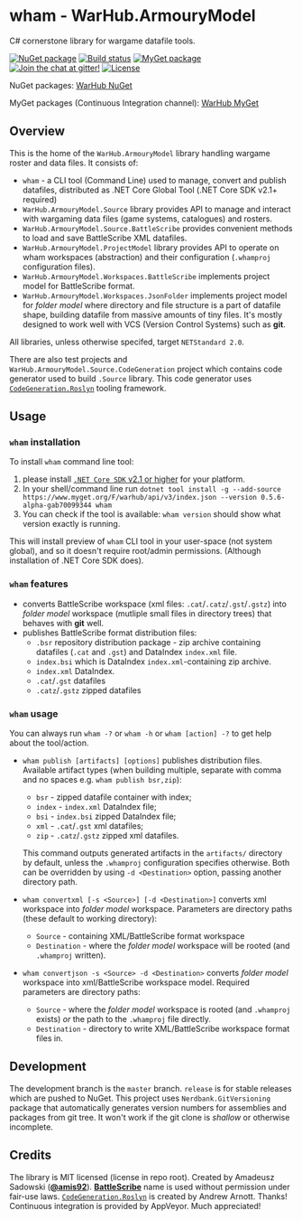 # wham - WarHub.ArmouryModel

C# cornerstone library for wargame datafile tools.

[![NuGet package](https://img.shields.io/nuget/v/Amadevus.RecordGenerator.svg)](https://www.nuget.org/packages?q=warhub+armourymodel)
[![Build status](https://img.shields.io/appveyor/ci/amis92/wham.svg)](https://ci.appveyor.com/project/amis92/wham/branch/master)
[![MyGet package](https://img.shields.io/myget/warhub/v/WarHub.ArmouryModel.Source.svg?label=myget-ci)](https://www.myget.org/feed/Packages/warhub)
[![Join the chat at gitter!](https://img.shields.io/gitter/room/WarHub/wham.svg)](https://gitter.im/WarHub/wham?utm_source=badge&utm_medium=badge&utm_content=badge)
[![License](https://img.shields.io/github/license/WarHub/wham.svg)](https://github.com/WarHub/wham/blob/master/LICENSE)

NuGet packages: [WarHub NuGet](https://www.nuget.org/profiles/warhub)

MyGet packages (Continuous Integration channel):
[WarHub MyGet](https://www.myget.org/feed/Packages/warhub)

## Overview

This is the home of the `WarHub.ArmouryModel` library handling wargame roster and data files.
It consists of:
* `wham` - a CLI tool (Command Line) used to manage, convert and publish datafiles,
  distributed as .NET Core Global Tool (.NET Core SDK v2.1+ required)
* `WarHub.ArmouryModel.Source` library provides API to manage and interact
  with wargaming data files (game systems, catalogues) and rosters.
* `WarHub.ArmouryModel.Source.BattleScribe` provides convenient methods to load and save
  BattleScribe XML datafiles.
* `WarHub.ArmouryModel.ProjectModel` library provides API to operate on wham workspaces (abstraction)
  and their configuration (`.whamproj` configuration files).
* `WarHub.ArmouryModel.Workspaces.BattleScribe` implements project model for BattleScribe format.
* `WarHub.ArmouryModel.Workspaces.JsonFolder` implements project model for *folder model* where
  directory and file structure is a part of datafile shape, building datafile from massive amounts
  of tiny files. It's mostly designed to work well with VCS (Version Control Systems) such as **git**.

All libraries, unless otherwise specifed, target `NETStandard 2.0`.

There are also test projects and `WarHub.ArmouryModel.Source.CodeGeneration` project which contains
code generator used to build `.Source` library. This code generator uses
[`CodeGeneration.Roslyn`][CodeGenRoslyn] tooling framework.

## Usage

### `wham` installation

To install `wham` command line tool:
1. please install [`.NET Core SDK` v2.1 or higher](https://www.microsoft.com/net/download)
  for your platform.
2. In your shell/command line run
  `dotnet tool install -g --add-source https://www.myget.org/F/warhub/api/v3/index.json
 --version 0.5.6-alpha-gab70099344 wham`
3. You can check if the tool is available: `wham version` should show what version exactly is running.

This will install preview of `wham` CLI tool in your user-space (not system global),
and so it doesn't require root/admin permissions. (Although installation of .NET Core SDK does).

### `wham` features

* converts BattleScribe workspace (xml files: `.cat`/`.catz`/`.gst`/`.gstz`)
  into *folder model* workspace (mutliple small files in directory trees) that
  behaves with **git** well.
* publishes BattleScribe format distribution files:
  * `.bsr` repository distribution package - zip archive containing datafiles (`.cat` and `.gst`)
    and DataIndex `index.xml` file.
  * `index.bsi` which is DataIndex `index.xml`-containing zip archive.
  * `index.xml` DataIndex.
  * `.cat`/`.gst` datafiles
  * `.catz`/`.gstz` zipped datafiles

### `wham` usage

You can always run `wham -?` or `wham -h` or `wham [action] -?` to get help about the tool/action.

* `wham publish [artifacts] [options]` publishes distribution files. Available artifact types
  (when building multiple, separate with comma and no spaces e.g. `wham publish bsr,zip`):
    * `bsr` - zipped datafile container with index;
    * `index` - `index.xml` DataIndex file;
    * `bsi` - `index.bsi` zipped DataIndex file;
    * `xml` - `.cat`/`.gst` xml datafiles;
    * `zip` - `.catz`/`.gstz` zipped xml datafiles.
   
  This command outputs generated artifacts in the `artifacts/` directory by default,
  unless the `.whamproj` configuration specifies otherwise. Both can be overridden 
  by using `-d <Destination>` option, passing another directory path.
* `wham convertxml [-s <Source>] [-d <Destination>]` converts xml workspace
  into *folder model* workspace. Parameters are directory paths
  (these default to working directory):
    * `Source` - containing XML/BattleScribe format workspace
    * `Destination` - where the *folder model* workspace will be rooted (and `.whamproj` written).
* `wham convertjson -s <Source> -d <Destination>` converts *folder model* workspace
  into xml/BattleScribe workspace model. Required parameters are directory paths:
    * `Source` - where the *folder model* workspace is rooted (and `.whamproj` exists)
      *or* the path to the `.whamproj` file directly.
    * `Destination` - directory to write XML/BattleScribe workspace format files in.

## Development

The development branch is the `master` branch.
`release` is for stable releases which are pushed to NuGet.
This project uses `Nerdbank.GitVersioning` package that automatically generates version numbers
for assemblies and packages from git tree. It won't work if the git clone is *shallow* or otherwise
incomplete.

## Credits

The library is MIT licensed (license in repo root).
Created by Amadeusz Sadowski ([**@amis92**](https://github.com/amis92)).
[**BattleScribe**](https://battlescribe.net/) name is used without permission under fair-use laws.
[`CodeGeneration.Roslyn`][CodeGenRoslyn] is created by Andrew Arnott. Thanks!
Continuous integration is provided by AppVeyor. Much appreciated!


[CodeGenRoslyn]: https://github.com/AArnott/CodeGeneration.Roslyn